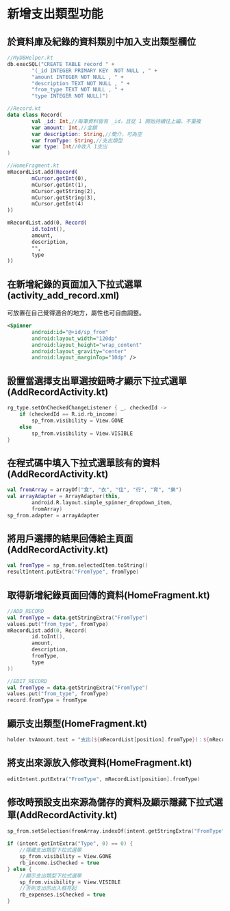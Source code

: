 # 新增支出類型功能

## 於資料庫及紀錄的資料類別中加入支出類型欄位

```kotlin
//MyDBHelper.kt
db.execSQL("CREATE TABLE record " +
        "(_id INTEGER PRIMARY KEY  NOT NULL , " +
        "amount INTEGER NOT NULL , " +
        "description TEXT NOT NULL , " +
        "from_type TEXT NOT NULL , " +
        "type INTEGER NOT NULL)")

//Record.kt
data class Record(
        val _id: Int,//每筆資料皆有 _id，且從 1 開始持續往上編，不重複
        var amount: Int,//金額
        var description: String,//簡介，可為空
        var fromType: String,//支出類型
        var type: Int//0收入 1支出
)

//HomeFragment.kt
mRecordList.add(Record(
        mCursor.getInt(0),
        mCursor.getInt(1),
        mCursor.getString(2),
        mCursor.getString(3),
        mCursor.getInt(4)
))

mRecordList.add(0, Record(
        id.toInt(),
        amount,
        description,
        "",
        type
))
```

## 在新增紀錄的頁面加入下拉式選單(activity_add_record.xml)

可放置在自己覺得適合的地方，屬性也可自由調整。
```xml
<Spinner
        android:id="@+id/sp_from"
        android:layout_width="120dp"
        android:layout_height="wrap_content"
        android:layout_gravity="center"
        android:layout_marginTop="10dp" />
```

## 設置當選擇支出單選按鈕時才顯示下拉式選單(AddRecordActivity.kt)

```kotlin
rg_type.setOnCheckedChangeListener { _, checkedId ->
    if (checkedId == R.id.rb_income)
        sp_from.visibility = View.GONE
    else
        sp_from.visibility = View.VISIBLE
}
```

## 在程式碼中填入下拉式選單該有的資料(AddRecordActivity.kt)

```kotlin
val fromArray = arrayOf("食", "衣", "住", "行", "育", "樂")
val arrayAdapter = ArrayAdapter(this,
        android.R.layout.simple_spinner_dropdown_item,
        fromArray)
sp_from.adapter = arrayAdapter
```

## 將用戶選擇的結果回傳給主頁面(AddRecordActivity.kt)

```kotlin
val fromType = sp_from.selectedItem.toString()
resultIntent.putExtra("FromType", fromType)
```

## 取得新增紀錄頁面回傳的資料(HomeFragment.kt)

```kotlin
//ADD_RECORD
val fromType = data.getStringExtra("FromType")
values.put("from_type", fromType)
mRecordList.add(0, Record(
        id.toInt(),
        amount,
        description,
        fromType,
        type
))

//EDIT_RECORD
val fromType = data.getStringExtra("FromType")
values.put("from_type", fromType)
record.fromType = fromType
```

## 顯示支出類型(HomeFragment.kt)

```kotlin
holder.tvAmount.text = "支出(${mRecordList[position].fromType})：${mRecordList[position].amount}"
```

## 將支出來源放入修改資料(HomeFragment.kt)

```kotlin
editIntent.putExtra("FromType", mRecordList[position].fromType)
```

## 修改時預設支出來源為儲存的資料及顯示隱藏下拉式選單(AddRecordActivity.kt)

```kotlin
sp_from.setSelection(fromArray.indexOf(intent.getStringExtra("FromType")))

if (intent.getIntExtra("Type", 0) == 0) {
    //隱藏支出類型下拉式選單
    sp_from.visibility = View.GONE
    rb_income.isChecked = true
} else {
    //顯示支出類型下拉式選單
    sp_from.visibility = View.VISIBLE
    //否則支出的出入框亮起
    rb_expenses.isChecked = true
}
```
